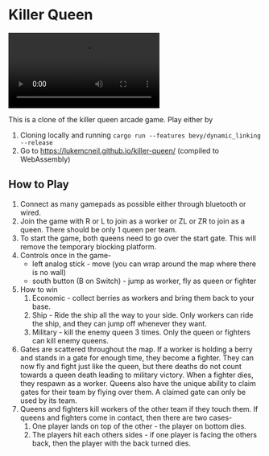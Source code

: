 # Killer Queen

![](./assets/recording.mp4)

This is a clone of the killer queen arcade game. Play either by
1. Cloning locally and running `cargo run --features bevy/dynamic_linking --release`
2. Go to https://lukemcneil.github.io/killer-queen/ (compiled to WebAssembly)

## How to Play

1. Connect as many gamepads as possible either through bluetooth or wired.
2. Join the game with R or L to join as a worker or ZL or ZR to join as a queen. There should be only 1 queen per team.
3. To start the game, both queens need to go over the start gate. This will remove the temporary blocking platform.
4. Controls once in the game-
    - left analog stick - move (you can wrap around the map where there is no wall)
    - south button (B on Switch) - jump as worker, fly as queen or fighter
5. How to win
    1. Economic - collect berries as workers and bring them back to your base.
    2. Ship - Ride the ship all the way to your side. Only workers can ride the ship, and they can jump off whenever they want.
    3. Military - kill the enemy queen 3 times. Only the queen or fighters can kill enemy queens.
6. Gates are scattered throughout the map. If a worker is holding a berry and stands in a gate for enough time, they become a fighter. They can now fly and fight just like the queen, but there deaths do not count towards a queen death leading to military victory. When a fighter dies, they respawn as a worker. Queens also have the unique ability to claim gates for their team by flying over them. A claimed gate can only be used by its team.
7. Queens and fighters kill workers of the other team if they touch them. If queens and fighters come in contact, then there are two cases-
    1. One player lands on top of the other - the player on bottom dies.
    2. The players hit each others sides - if one player is facing the others back, then the player with the back turned dies.
